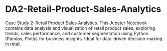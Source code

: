 # DA2-Retail-Product-Sales-Analytics
Case Study 2: Retail Product Sales Analytics. This Jupyter Notebook contains data analysis and visualization of retail product sales, exploring trends, sales performance, and customer segmentation using Python (Pandas, Plotly) for business insights. Ideal for data-driven decision-making in retail.

